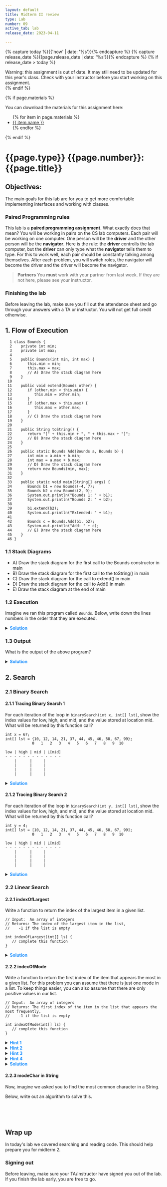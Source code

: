 ```yaml
---
layout: default
title: Midterm II review
type: Lab
number: 09
active_tab: lab
release_date: 2023-04-11

---
```


<!-- Check whether the assignment is ready to release -->
{% capture today %}{{'now' | date: '%s'}}{% endcapture %}
{% capture release_date %}{{page.release_date | date: '%s'}}{% endcapture %}
{% if release_date > today %} 
<div class="alert alert-danger">
Warning: this assignment is out of date.  It may still need to be updated for this year's class.  Check with your instructor before you start working on this assignment.
</div>
{% endif %}
<!-- End of check whether the assignment is up to date -->


<!-- Check whether the assignment is up to date -->
<!--{% capture this_year %}{{'now' | date: '%Y'}}{% endcapture %}
{% capture due_year %}{{page.due_date | date: '%Y'}}{% endcapture %}
{% if this_year != due_year %} 
<div class="alert alert-danger">
Warning: this assignment is out of date.  It may still need to be updated for this year's class.  Check with your instructor before you start working on this assignment.
</div>
{% endif %}-->
<!-- End of check whether the assignment is up to date -->



{% if page.materials %}
<div class="alert alert-info">
You can download the materials for this assignment here:
<ul>
{% for item in page.materials %}
<li><a href="{{item.url}}">{{ item.name }}</a></li>
{% endfor %}
</ul>

</div>
{% endif %}





{{page.type}} {{page.number}}: {{page.title}}
=============================================================

## Objectives:

The main goals for this lab are for you to get more comfortable implementing interfaces and working with classes.

### Paired Programming rules

This lab is a **paired programming assignment.** What exactly does that mean? You will be working in pairs on the CS lab computers. Each pair will be working on one computer. One person will be the **driver** and the other person will be the **navigator**. Here is the rule: the **driver** controlls the lab computer, but the **driver** can only type what the **navigator** tells them to type. For this to work well, each pair should be constantly talking among themselves. After each problem, you will switch roles, the navigator will become the driver and the driver will become the navigator.

> **Partners**
> You **must** work with your partner from last week. If they are not here, please see your instructor.

### Finishing the lab

Before leaving the lab, make sure you fill out the attendance sheet and go through your answers with a TA or instructor. You will not get full credit otherwise.

## 1. Flow of Execution

```
  1 class Bounds {
  2    private int min;
  3    private int max;
  4 
  5    public Bounds(int min, int max) {
  6       this.min = min;
  7       this.max = max;
  8       // A) Draw the stack diagram here
  9    }
 10 
 11    public void extend(Bounds other) {
 12       if (other.min < this.min) {
 13          this.min = other.min;
 14       }
 15       if (other.max > this.max) {
 16          this.max = other.max;
 17       }
 18       // C) Draw the stack diagram here
 19    }
 20 
 21    public String toString() {
 22       return "[" + this.min + ", " + this.max + "]";
 23       // B) Draw the stack diagram here
 24    }
 25 
 26    public static Bounds Add(Bounds a, Bounds b) {
 27       int min = a.min + b.min;
 28       int max = a.max + b.max;
 29       // D) Draw the stack diagram here
 30       return new Bounds(min, max);
 31    }
 32 
 33    public static void main(String[] args) {
 34       Bounds b1 = new Bounds(-4, 7);
 35       Bounds b2 = new Bounds(2, 9);
 36       System.out.println("Bounds 1: " + b1);
 37       System.out.println("Bounds 2: " + b2);
 38 
 39       b1.extend(b2);
 40       System.out.println("Extended: " + b1);
 41 
 42       Bounds c = Bounds.Add(b1, b2);
 43       System.out.println("Add: " + c);
 44       // E) Draw the stack diagram here
 45    }
 46 }
```

### 1.1 Stack Diagrams
- A)  Draw the stack diagram for the first call to the Bounds constructor in main 
- B) Draw the stack diagram for the first call to the toString() in main 
- C) Draw the stack diagram for the call to extend() in main 
- D) Draw the stack diagram for the call to Add() in main 
- E) Draw the stack diagram at the end of main 

### 1.2 Execution

Imagine we ran this program called `Bounds`. Below, write down the lines numbers in the order that they are executed.


<details><summary><b style="color:DodgerBlue;">Solution</b></summary>

```
['6', '7', '34', '6', '7', '35', '22', '36', '22', '37', '16', '39', '22', '40', '27', '28', '6', '7', '42', '22', '43']
```

</details> 




### 1.3 Output
What is the output of the above program?

<details><summary><b style="color:DodgerBlue;">Solution</b></summary>

```
Bounds 1: [-4, 7]
Bounds 2: [2, 9]
Extended: [-4, 9]
Add: [-2, 18]
```

</details> 



## 2. Search

### 2.1 Binary Search

#### 2.1.1 Tracing Binary Search 1

For each iteration of the loop in `binarySearch(int x, int[] lst)`, show the index values for low, high, and mid, and the value stored at location mid. What will be returned by this function call?

```
int x = 67;
int[] lst = {10, 12, 14, 21, 37, 44, 45, 46, 58, 67, 99};
            0   1   2   3   4   5   6   7   8   9  10

low | high | mid | L[mid]
- - - - - - - - - - - - -
    |      |     |
    |      |     |
    |      |     |
    |      |     |
```

<details><summary><b style="color:DodgerBlue;">Solution</b></summary>

```
low | high | mid | L[mid]
- - - - - - - - - - - - -
 0   |  10    |  5   |  44
 6   |  10    |  8   |  58
 9   |  10    |  9   |  67
```

</details> 

#### 2.1.2 Tracing Binary Search 2

For each iteration of the loop in `binarySearch(int y, int[] lst)`, show the index values for low, high, and mid, and the value stored at location mid. What will be returned by this function call?

```
int y = 4;
int[] lst = [10, 12, 14, 21, 37, 44, 45, 46, 58, 67, 99];
            0   1   2   3   4   5   6   7   8   9  10

low | high | mid | L[mid]
- - - - - - - - - - - - -
    |      |     |
    |      |     |
    |      |     |
    |      |     |
```

<details><summary><b style="color:DodgerBlue;">Solution</b></summary>

```
low | high | mid | L[mid]
- - - - - - - - - - - - -
 0   |  10   |  5   |  44
 0   |  4    |  2   |  14
 0   |  1    |  0   |  10
 0   |  0    |  0   |  10
 0   |  -1   |      | 
```

</details> 

### 2.2 Linear Search

#### 2.2.1 indexOfLargest
Write a function to return the index of the largest item in a given list.

```
// Input:  An array of integers
// Returns: The index of the largest item in the list,
//    -1 if the list is empty

int indexOfLargest(int[] ls) {
   // complete this function
}
```

<details><summary><b style="color:DodgerBlue;">Solution</b></summary>

```
 public static int indexOfLargest(int[] ls) {
    if (ls.length == 0) {
      return -1;
    }
    int idx = 0;
    int max = ls[0];

    for (int i = 1; i < ls.length; i++) {
      if (ls[i] > max) {
        max = ls[i];
        idx = i;
      }
    }
    return idx;
  } 
```

</details> 

 

#### 2.2.2 indexOfMode
Write a function to return the first index of the item that appears the most in a given list. For this problem you can assume that there is just one mode in a list. To keep things easier, you can also assume that there are only positive values in our list.

```
// Input:  An array of integers
// Returns: The first index of the item in the list that appears the most frequently,
//    -1 if the list is empty

int indexOfMode(int[] ls) {
   // complete this function
}
```

<details><summary><b style="color:DodgerBlue;">Hint 1</b></summary>

```
First we need to keep track of how many times each number appeared in the list. The only data structure we can use so far in this class is an array. 
How might we use an array to keep track of each item in the list? (answer is in Hint 2)
```

</details> 

<details><summary><b style="color:DodgerBlue;">Hint 2</b></summary>

```
Each index in the array can indicate how many times a number appeared in the list. But, how long should the list be? (answer is in Hint 3)
```

</details> 


<details><summary><b style="color:DodgerBlue;">Hint 3</b></summary>

```
The length of the array should be the range of possible values in our list. How can we compute this range? (Answer is in Hint 4). 
```

</details> 


<details><summary><b style="color:DodgerBlue;">Hint 4</b></summary>

```
We can compute the range by finding the the largest value in our list. Let's go ahead and make helper functions to find the largest values in a list. Now we can make a new array that keeps track of how many times each number appeared.

Next, we can go ahead and update the values in the array that keeps track of how many times a number appears. In turn, if the value at index i is 10, that means that i appeared 10 times in our original list. 

Next, we can find the index of our array that has the largest value. That index will be the mode.

However, the problem does not ask us to just find the mode, it asks us to find the first index of the mode. THerefore, we now need to iterate through the original list until we find the first occurence of the mode. 
```

</details> 


<details><summary><b style="color:DodgerBlue;">Solution</b></summary>

```
  public static int maxValue(int[] ls) {
    int max = ls[0];

    for (int i = 1; i < ls.length; i++) {
      if (ls[i] > max) {
        max = ls[i];
      }
    }
    return max;
    
  }

  public static int firstIndex(int n, int[] ls) {
    for (int i = 0; i < ls.length; i++) {
      if (ls[i] == n) {
        return i;
      }
    }
    return -1;
  }

  public static int indexOfMode(int[] ls) {
    int max = maxValue(ls);
    int[] counts = new int[max+1];

    for (int i = 0; i < ls.length; i++) {
      counts[ls[i]] += 1;
    } 
    int mode = indexOfLargest(counts);

    return firstIndex(mode, ls);
  }
```

</details> 


#### 2.2.3 modeChar in String

Now, imagine we asked you to find the most common character in a String. 

Below, write out an algorithm to solve this.

<br><br><br>

## Wrap up

In today's lab we covered searching and reading code. This should help prepare you for midterm 2.

### Signing out
Before leaving, make sure your TA/instructor have signed you out of the lab. If you finish the lab early, you are free to go.
